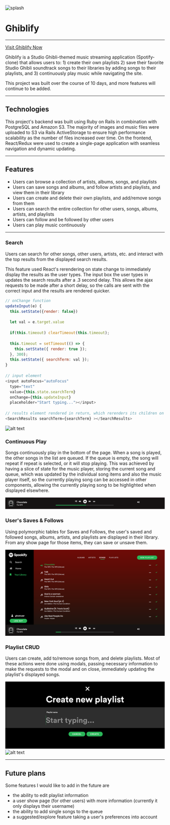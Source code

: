 ![splash](https://media.giphy.com/media/wKbSHPvnCIM2bYTdu3/source.gif)

# Ghiblify

---

[Visit Ghiblify Now](https://ghiblify.herokuapp.com)

Ghiblify is a Studio Ghibli-themed music streaming application (Spotify-clone) that allows users to: 1) create their own playlists 2) save their favorite Studio Ghibli soundtrack songs to their libraries by adding songs to their playlists, and 3) continuously play music while navigating the site.

This project was built over the course of 10 days, and more features will continue to be added.

---

## Technologies

This project's backend was built using Ruby on Rails in combination with PostgreSQL and Amazon S3. The majority of images and music files were uploaded to S3 via Rails ActiveStorage to ensure high performance scalability as the number of files increased over time. On the frontend, React/Redux were used to create a single-page application with seamless navigation and dynamic updating.

---

## Features

- Users can browse a collection of artists, albums, songs, and playlists
- Users can save songs and albums, and follow artists and playlists, and view them in their library
- Users can create and delete their own playlists, and add/remove songs from them
- Users can search the entire collection for other users, songs, albums, artists, and playlists
- Users can follow and be followed by other users
- Users can play music continuously

---

### Search

Users can search for other songs, other users, artists, etc. and interact with the top results from the displayed search results.

This feature used React's rerendering on state change to immediately display the results as the user types. The input box the user types in updates the search results after a .3 second delay. This allows the ajax requests to be made after a short delay, so the calls are sent with the correct input and the results are rendered quicker.

```javascript
// onChange function
updateInput(e) {
  this.setState({render: false})

  let val = e.target.value

  if(this.timeout) clearTimeout(this.timeout);

  this.timeout = setTimeout(() => {
    this.setState({ render: true });
  }, 300);
  this.setState({ searchTerm: val });
}

// input element
<input autoFocus="autoFocus"
  type="text"
  value={this.state.searchTerm}
  onChange={this.updateInput}
  placeholder="Start typing..."></input>

// results element rendered in return, which rerenders its children on change of searchTerm
<SearchResults searchTerm={searchTerm} ></SearchResults>
```

![alt text](http://g.recordit.co/04xYCJAxV4.gif)

### Continuous Play

Songs continuously play in the bottom of the page. When a song is played, the other songs in the list are queued. If the queue is empty, the song will repeat if repeat is selected, or it will stop playing. This was achieved by having a slice of state for the music player, storing the current song and queue, which was updated by the individual song items and also the music player itself, so the currently playing song can be accessed in other components, allowing the currently playing song to be highlighted when displayed elsewhere.

![alt text](https://github.com/amanpriya-k/spookify/blob/master/play.png)

### User's Saves & Follows

Using polymorphic tables for Saves and Follows, the user's saved and followed songs, albums, artists, and playlists are displayed in their library. From any show page for those items, they can save or unsave them.

![alt text](https://github.com/amanpriya-k/spookify/blob/master/library-songs.png)

### Playlist CRUD

Users can create, add to/remove songs from, and delete playlists. Most of these actions were done using modals, passing necessary information to make the requests to the modal and on close, immediately updating the playlist's displayed songs.

![alt text](https://github.com/amanpriya-k/spookify/blob/master/create-playlist.png)
![alt text](http://g.recordit.co/SzcvyMMzG8.gif)

---

## Future plans

Some features I would like to add in the future are

- the ability to edit playlist information
- a user show page (for other users) with more information (currently it only displays their username)
- the ability to add single songs to the queue
- a suggested/explore feature taking a user's preferences into account
